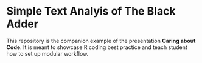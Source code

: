 
<!-- README.md is generated from README.Rmd. Please edit that file -->

# Simple Text Analyis of The Black Adder

This repository is the companion example of the presentation **Caring
about Code**. It is meant to showcase R coding best practice and teach
student how to set up modular workflow.
